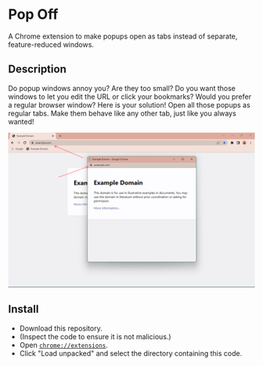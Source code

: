 # Pop Off
A Chrome extension to make popups open as tabs instead of separate, feature-reduced windows.

## Description
Do popup windows annoy you?
Are they too small?
Do you want those windows to let you edit the URL or click your bookmarks?
Would you prefer a regular browser window?
Here is your solution!
Open all those popups as regular tabs.
Make them behave like any other tab, just like you always wanted!

![Screenshot of a popup window with arrows pointing out the minimal URL bar](images/screenshot-1-1280x800.png)

## Install
- Download this repository.
- (Inspect the code to ensure it is not malicious.)
- Open [`chrome://extensions`](about:extensions).
- Click "Load unpacked" and select the directory containing this code.
